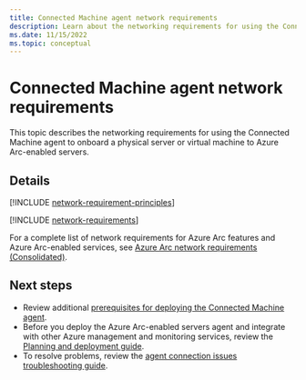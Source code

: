 ```yaml
---
title: Connected Machine agent network requirements
description: Learn about the networking requirements for using the Connected Machine agent for Azure Arc-enabled servers.
ms.date: 11/15/2022
ms.topic: conceptual 
---
```


# Connected Machine agent network requirements

This topic describes the networking requirements for using the Connected Machine agent to onboard a physical server or virtual machine to Azure Arc-enabled servers.

## Details

[!INCLUDE [network-requirement-principles](../includes/network-requirement-principles.md)]

[!INCLUDE [network-requirements](includes/network-requirements.md)]

For a complete list of network requirements for Azure Arc features and Azure Arc-enabled services, see [Azure Arc network requirements (Consolidated)](../network-requirements-consolidated.md).

## Next steps

* Review additional [prerequisites for deploying the Connected Machine agent](prerequisites.md).
* Before you deploy the Azure Arc-enabled servers agent and integrate with other Azure management and monitoring services, review the [Planning and deployment guide](plan-at-scale-deployment.md).
* To resolve problems, review the [agent connection issues troubleshooting guide](troubleshoot-agent-onboard.md).
